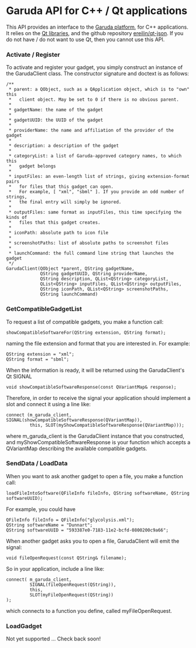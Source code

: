 Garuda API for C++ / Qt applications
====================================

This API provides an interface to the [Garuda platform][garuda], for C++ applications.
It relies on the [Qt libraries][qt], and the github repository [ereilin/qt-json][qt-json].
If you do not have / do not want to use Qt, then you cannot use this API.

### Activate / Register ###

To activate and register your gadget, you simply construct an instance of
the GarudaClient class. The constructor signature and doctext is as follows:

    /**
     * parent: a QObject, such as a QApplication object, which is to "own" this
     *   client object. May be set to 0 if there is no obvious parent.
     *
     * gadgetName: the name of the gadget
     *
     * gadgetUUID: the UUID of the gadget
     *
     * providerName: the name and affiliation of the provider of the gadget
     *
     * description: a description of the gadget
     *
     * categoryList: a list of Garuda-approved category names, to which this
     *   gadget belongs
     *
     * inputFiles: an even-length list of strings, giving extension-format pairs
     *   for files that this gadget can open.
     *   For example, [ "xml", "sbml" ]. If you provide an odd number of strings,
     *   the final entry will simply be ignored.
     *
     * outputFiles: same format as inputFiles, this time specifying the kinds of
     *   files that this gadget creates.
     *
     * iconPath: absolute path to icon file
     *
     * screenshotPaths: list of absolute paths to screenshot files
     *
     * launchCommand: the full command line string that launches the gadget
     */
    GarudaClient(QObject *parent, QString gadgetName,
                 QString gadgetUUID, QString providerName,
                 QString description, QList<QString> categoryList,
                 QList<QString> inputFiles, QList<QString> outputFiles,
                 QString iconPath, QList<QString> screenshotPaths,
                 QString launchCommand)


### GetCompatibleGadgetList ###

To request a list of compatible gadgets, you make a function call:

    showCompatibleSoftwareFor(QString extension, QString format);

naming the file extension and format that you are interested in.
For example:

    QString extension = "xml";
    QString format = "sbml";

When the information is ready, it will be returned using the GarudaClient's
Qt SIGNAL

    void showCompatibleSoftwareResponse(const QVariantMap& response);

Therefore, in order to receive the signal your application should implement a slot
and connect it using a line like:

    connect (m_garuda_client, SIGNAL(showCompatibleSoftwareResponse(QVariantMap)),
             this, SLOT(myShowCompatibleSoftwareResponse(QVariantMap)));

where m_garuda_client is the GarudaClient instance that you constructed, and
myShowCompatibleSoftwareResponse is your function which accepts a QVariantMap describing
the available compatible gadgets.


### SendData / LoadData ###

When you want to ask another gadget to open a file, you make a function call:

    loadFileIntoSoftware(QFileInfo fileInfo, QString softwareName, QString softwareUUID);

For example, you could have

    QFileInfo fileInfo = QFileInfo("glycolysis.xml");
    QString softwareName = "Dunnart";
    QString softwareUUID = "593387e0-7183-11e2-bcfd-0800200c9a66";


When another gadget asks you to open a file, GarudaClient will emit the signal:

    void fileOpenRequest(const QString& filename);

So in your application, include a line like:

    connect( m_garuda_client,
             SIGNAL(fileOpenRequest(QString)),
             this,
             SLOT(myFileOpenRequest(QString))
    );

which connects to a function you define, called myFileOpenRequest.


### LoadGadget ###

Not yet supported ... Check back soon!


[garuda]: http://www.garuda-alliance.org
[qt]: http://qt-project.org
[qt-json]: https://github.com/ereilin/qt-json

